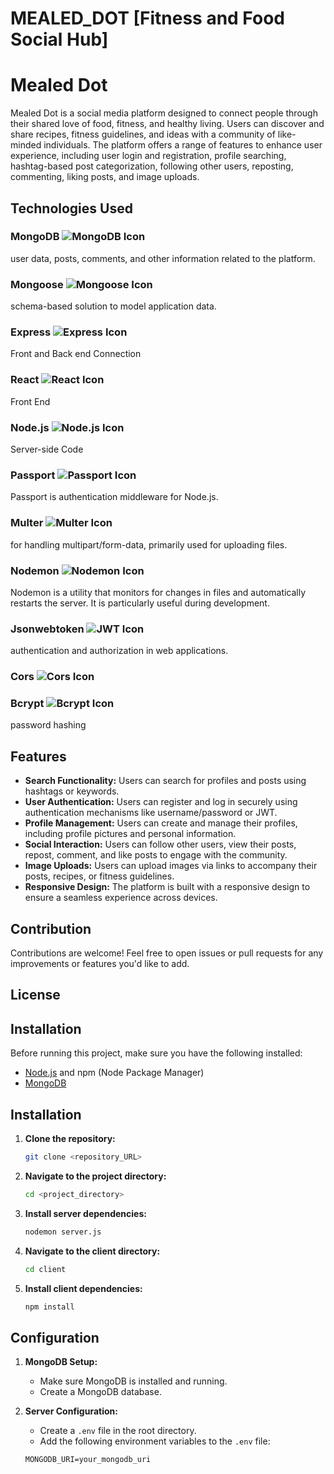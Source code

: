 # MEALED_DOT [Fitness and Food Social Hub]
# Mealed Dot

Mealed Dot is a social media platform designed to connect people through their shared love of food, fitness, and healthy living. Users can discover and share recipes, fitness guidelines, and ideas with a community of like-minded individuals. The platform offers a range of features to enhance user experience, including user login and registration, profile searching, hashtag-based post categorization, following other users, reposting, commenting, liking posts, and image uploads.

## Technologies Used

### MongoDB ![MongoDB Icon](https://img.icons8.com/color/48/000000/mongodb.png)
 user data, posts, comments, and other information related to the platform.

### Mongoose ![Mongoose Icon](https://img.icons8.com/color/48/000000/mongoose.png)
 schema-based solution to model application data.

### Express ![Express Icon](https://img.icons8.com/color/48/000000/express.png)
Front and Back end Connection

### React ![React Icon](https://img.icons8.com/color/48/000000/react-native.png)
Front End

### Node.js ![Node.js Icon](https://img.icons8.com/color/48/000000/nodejs.png)
Server-side Code 

### Passport ![Passport Icon](https://img.icons8.com/color/48/000000/passport.png)
Passport is authentication middleware for Node.js. 

### Multer ![Multer Icon](https://img.icons8.com/color/48/000000/multer.png)
for handling multipart/form-data, primarily used for uploading files.

### Nodemon ![Nodemon Icon](https://img.icons8.com/color/48/000000/nodemon.png)
Nodemon is a utility that monitors for changes in files and automatically restarts the server. It is particularly useful during development.

### Jsonwebtoken ![JWT Icon](https://img.icons8.com/color/48/000000/json.png)
 authentication and authorization in web applications.

### Cors ![Cors Icon](https://img.icons8.com/color/48/000000/cors.png)


### Bcrypt ![Bcrypt Icon](https://img.icons8.com/color/48/000000/bcrypt.png)
password hashing

## Features

- **Search Functionality:** Users can search for profiles and posts using hashtags or keywords.
- **User Authentication:** Users can register and log in securely using authentication mechanisms like username/password or JWT.
- **Profile Management:** Users can create and manage their profiles, including profile pictures and personal information.
- **Social Interaction:** Users can follow other users, view their posts, repost, comment, and like posts to engage with the community.
- **Image Uploads:** Users can upload images via links to accompany their posts, recipes, or fitness guidelines.
- **Responsive Design:** The platform is built with a responsive design to ensure a seamless experience across devices.


## Contribution

Contributions are welcome! Feel free to open issues or pull requests for any improvements or features you'd like to add.

## License
## Installation

Before running this project, make sure you have the following installed:

- [Node.js](https://nodejs.org/) and npm (Node Package Manager)
- [MongoDB](https://www.mongodb.com/)

## Installation

1. **Clone the repository:**

    ```bash
    git clone <repository_URL>
    ```

2. **Navigate to the project directory:**

    ```bash
    cd <project_directory>
    ```

3. **Install server dependencies:**

    ```bash
    nodemon server.js
    ```

4. **Navigate to the client directory:**

    ```bash
    cd client
    ```

5. **Install client dependencies:**

    ```bash
    npm install
    ```

## Configuration

1. **MongoDB Setup:**
   - Make sure MongoDB is installed and running.
   - Create a MongoDB database.

2. **Server Configuration:**
   - Create a `.env` file in the root directory.
   - Add the following environment variables to the `.env` file:

   ```plaintext
   MONGODB_URI=your_mongodb_uri


